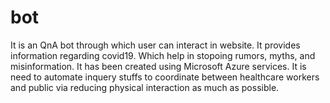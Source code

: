 # bot
It is an QnA bot through which user can interact in website. It provides information regarding covid19. Which help in stopoing rumors, myths, and misinformation. It has been created using Microsoft Azure services. It is need to automate inquery stuffs to coordinate between healthcare workers and public via reducing physical interaction as much as possible. 
